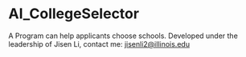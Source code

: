 # AI_CollegeSelector
A Program can help applicants choose schools.
Developed under the leadership of Jisen Li, contact me: jisenli2@illinois.edu
